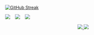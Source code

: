 [![GitHub Streak](https://streak-stats.demolab.com?user=bnvd26&theme=dark)](https://git.io/streak-stats)



  <img src="https://img.shields.io/badge/laravel%20-%2343853D.svg?&style=for-the-badge&logo=laravel&logoColor=white" />&nbsp;&nbsp;&nbsp;
  <img src="https://img.shields.io/badge/docker%20-%2300D9FF.svg?&style=for-the-badge&logo=docker&logoColor=white" />&nbsp;&nbsp;&nbsp;
  <img src="https://img.shields.io/badge/linux%20-%2300D9FF.svg?&style=for-the-badge&logo=linux&logoColor=white" />&nbsp;&nbsp;&nbsp;




<p align="center">
<a target="_blank" href="https://www.linkedin.com/in/benjaminadida">
  <img src="https://img.shields.io/badge/-LinkedIn-0077B5?style=for-the-badge&logo=Linkedin&logoColor=white"></img>
</a>

<a target="_blank" href="mailto:benjaminadida05@gmail.com">
  <img src="https://img.shields.io/badge/-Gmail-D14836?style=for-the-badge&logo=Gmail&logoColor=white"></img>
</a>
</p>
